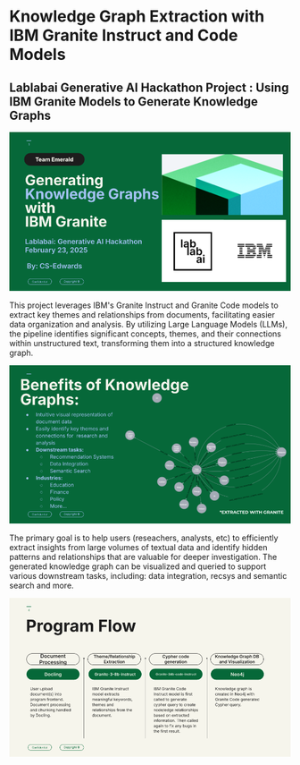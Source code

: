 # Knowledge Graph Extraction with IBM Granite Instruct and Code Models

## Lablabai Generative AI Hackathon Project : Using IBM Granite Models to Generate Knowledge Graphs

![header](assets/images/Generating_Knowledge_Graphs_with_IBM_Granite_0.png)

This project leverages IBM's Granite Instruct and Granite Code models to extract key themes and relationships from documents, facilitating easier data organization and analysis. By utilizing Large Language Models (LLMs), the pipeline identifies significant concepts, themes, and their connections within unstructured text, transforming them into a structured knowledge graph.

![knowledgegraph](assets/images/Generating_Knowledge_Graphs_with_IBM_Granite_1.png)


The primary goal is to help users (reseachers, analysts, etc) to efficiently extract insights from large volumes of textual data and identify hidden patterns and relationships that are valuable for deeper investigation. The generated knowledge graph can be visualized and queried to support various downstream tasks, including: data integration, recsys and semantic search and more.

![flow](assets/images/Generating_Knowledge_Graphs_with_IBM_Granite_3.png)